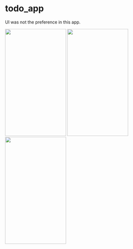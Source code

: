 # todo_app

UI was not the preference in this app.

<img src="https://user-images.githubsercontent.com/77739006/163374209-30ff7d56-161a-45dc-b192-91731ed7f99b.png" width="200" height="350">

<img src="https://user-images.githubusercontent.com/77739006/163374302-bfa7e145-1715-4d95-9d9f-d4700b8ab91e.png" width="200" height="350">

<img src="https://user-images.githubusercontent.com/77739006/163374506-5accbee4-c4ea-4f64-85e5-2949ab255341.png" width="200" height="350">
